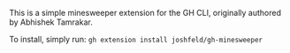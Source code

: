 This is a simple minesweeper extension for the GH CLI, originally authored by Abhishek Tamrakar.

To install, simply run: `gh extension install joshfeld/gh-minesweeper`
